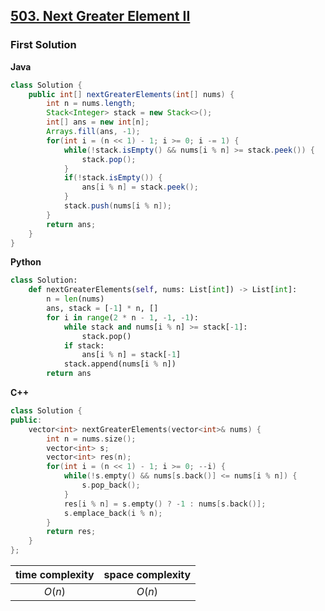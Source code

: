## [503. Next Greater Element II](https://leetcode.cn/problems/next-greater-element-ii/)


### First Solution

**Java**

```java
class Solution {
    public int[] nextGreaterElements(int[] nums) {
        int n = nums.length;
        Stack<Integer> stack = new Stack<>();
        int[] ans = new int[n];
        Arrays.fill(ans, -1);
        for(int i = (n << 1) - 1; i >= 0; i -= 1) {
            while(!stack.isEmpty() && nums[i % n] >= stack.peek()) {
                stack.pop();
            }
            if(!stack.isEmpty()) {
                ans[i % n] = stack.peek();
            }
            stack.push(nums[i % n]);
        }
        return ans;
    }
}
```

**Python**
```python
class Solution:
    def nextGreaterElements(self, nums: List[int]) -> List[int]:
        n = len(nums)
        ans, stack = [-1] * n, []
        for i in range(2 * n - 1, -1, -1):
            while stack and nums[i % n] >= stack[-1]:
                stack.pop() 
            if stack:
                ans[i % n] = stack[-1]
            stack.append(nums[i % n])
        return ans
```

**C++**

```c++
class Solution {
public:
    vector<int> nextGreaterElements(vector<int>& nums) {
        int n = nums.size();
        vector<int> s;
        vector<int> res(n);
        for(int i = (n << 1) - 1; i >= 0; --i) {
            while(!s.empty() && nums[s.back()] <= nums[i % n]) {
                s.pop_back();
            }
            res[i % n] = s.empty() ? -1 : nums[s.back()];
            s.emplace_back(i % n);
        }
        return res;
    }
};
```


|time complexity|space complexity|
|:-:|:-:|
|$O(n)$|$O(n)$|